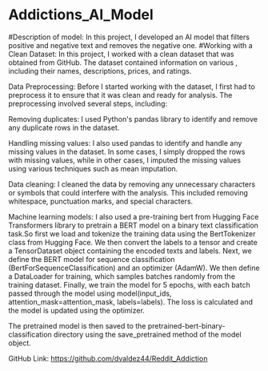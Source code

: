 # Addictions_AI_Model
#Description of model:
In this project, I developed an AI model that filters positive and negative text and removes the negative one.
#Working with a Clean Dataset:
In this project, I worked with a clean dataset that was obtained from GitHub. The dataset contained information on various , including their names, descriptions, prices, and ratings.

Data Preprocessing:
Before I started working with the dataset, I first had to preprocess it to ensure that it was clean and ready for analysis. The preprocessing involved several steps, including:

Removing duplicates: I used Python's pandas library to identify and remove any duplicate rows in the dataset.

Handling missing values: I also used pandas to identify and handle any missing values in the dataset. In some cases, I simply dropped the rows with missing values, while in other cases, I imputed the missing values using various techniques such as mean imputation.

Data cleaning: I cleaned the data by removing any unnecessary characters or symbols that could interfere with the analysis. This included removing whitespace, punctuation marks, and special characters.

Machine learning models: I also used a pre-training bert from Hugging Face Transformers library to pretrain a BERT model on a binary text classification task.So first we load and tokenize the training data using the BertTokenizer class from Hugging Face. We then convert the labels to a tensor and create a TensorDataset object containing the encoded texts and labels.
Next, we define the BERT model for sequence classification (BertForSequenceClassification) and an optimizer (AdamW). We then define a DataLoader for training, which samples batches randomly from the training dataset.
Finally, we train the model for 5 epochs, with each batch passed through the model using model(input_ids, attention_mask=attention_mask, labels=labels). The loss is calculated and the model is updated using the optimizer.

The pretrained model is then saved to the pretrained-bert-binary-classification directory using the save_pretrained method of the model object.

GitHub Link:
https://github.com/dvaldez44/Reddit_Addiction
